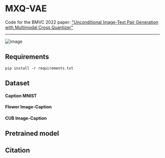# MXQ-VAE
Code for the BMVC 2022 paper:
["Unconditional Image-Text Pair Generation with Multimodal Cross Quantizer"](https://arxiv.org/abs/2204.07537)

------------

<!-- ![architecture](https://user-images.githubusercontent.com/64394696/194465420-edfa0ee8-c54c-4680-a049-699f8b078cc0.png) -->
![image](https://user-images.githubusercontent.com/64394696/200154774-49c4221b-2c61-4227-b06d-02922e632c4e.png)

## Requirements
~~~
pip install -r requirements.txt
~~~

## Dataset
#### Caption MNIST
#### Flower Image-Caption
#### CUB Image-Caption

## Pretrained model

## Citation
<!-- If you use any part of this code and pretrained weights for your own purpose, please cite our paper -->

